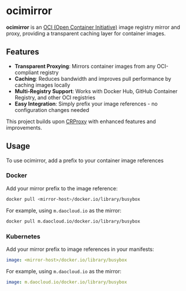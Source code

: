 # ocimirror

**ocimirror** is an [OCI (Open Container Initiative)](https://opencontainers.org/) image registry mirror and proxy, providing a transparent caching layer for container images.

## Features

- **Transparent Proxying**: Mirrors container images from any OCI-compliant registry
- **Caching**: Reduces bandwidth and improves pull performance by caching images locally
- **Multi-Registry Support**: Works with Docker Hub, GitHub Container Registry, and other OCI registries
- **Easy Integration**: Simply prefix your image references - no configuration changes needed

This project builds upon [CRProxy](https://github.com/DaoCloud/crproxy) with enhanced features and improvements.

## Usage

To use ocimirror, add a prefix to your container image references

### Docker

Add your mirror prefix to the image reference:

``` bash
docker pull <mirror-host>/docker.io/library/busybox
```

For example, using `m.daocloud.io` as the mirror:

``` bash
docker pull m.daocloud.io/docker.io/library/busybox
```

### Kubernetes

Add your mirror prefix to image references in your manifests:

``` yaml
image: <mirror-host>/docker.io/library/busybox
```

For example, using `m.daocloud.io` as the mirror:

``` yaml
image: m.daocloud.io/docker.io/library/busybox
```
